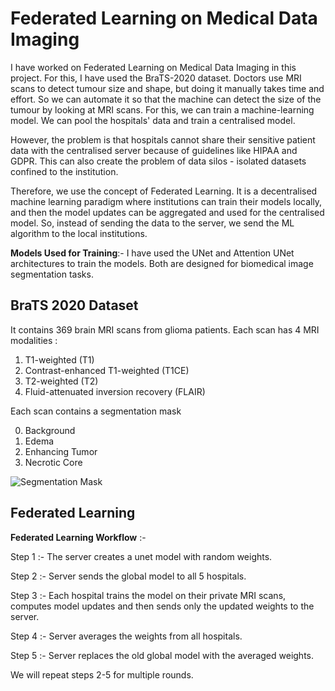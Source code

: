 # Federated Learning on Medical Data Imaging

I have worked on Federated Learning on Medical Data Imaging in this project. For this, I have used the BraTS-2020 dataset. Doctors use MRI scans to detect tumour size and shape, but doing it manually takes time and effort. So we can automate it so that the machine can detect the size of the tumour by looking at MRI scans. For this, we can train a machine-learning model. We can pool the hospitals' data and train a centralised model.

However, the problem is that hospitals cannot share their sensitive patient data with the centralised server because of guidelines like HIPAA and GDPR. This can also create the problem of data silos - isolated datasets confined to the institution.

Therefore, we use the concept of Federated Learning. It is a decentralised machine learning paradigm where institutions can train their models locally, and then the model updates can be aggregated and used for the centralised model. So, instead of sending the data to the server, we send the ML algorithm to the local institutions.

**Models Used for Training**:- I have used the UNet and Attention UNet architectures to train the models. Both are designed for biomedical image segmentation tasks.

## BraTS 2020 Dataset

It contains 369 brain MRI scans from glioma patients. Each scan has 4 MRI modalities : 

1. T1-weighted (T1)
2. Contrast-enhanced T1-weighted (T1CE)
3. T2-weighted (T2)
4. Fluid-attenuated inversion recovery (FLAIR)
   
Each scan contains a segmentation mask

0. Background
1. Edema
2. Enhancing Tumor
3. Necrotic Core
   
![Segmentation Mask](https://github.com/user-attachments/assets/5cfceb1d-105c-45ed-a5a7-eb931fff0559)

## Federated Learning


**Federated Learning Workflow** :- 

Step 1 :- The server creates a unet model with random weights. 

Step 2 :- Server sends the global model to all 5 hospitals.

Step 3 :- Each hospital trains the model on their private MRI scans, computes model updates and then sends only the updated weights to the server.

Step 4 :- Server averages the weights from all hospitals.

Step 5 :- Server replaces the old global model with the averaged weights.

We will repeat steps 2-5 for multiple rounds.
